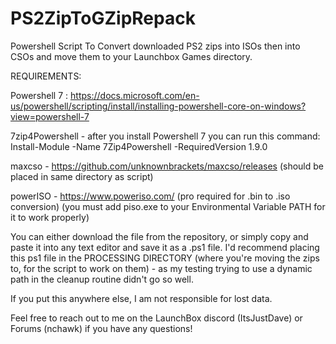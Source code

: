 # PS2ZipToGZipRepack
Powershell Script To Convert downloaded PS2 zips into ISOs then into CSOs and move them to your Launchbox Games directory.

REQUIREMENTS:

Powershell 7 : https://docs.microsoft.com/en-us/powershell/scripting/install/installing-powershell-core-on-windows?view=powershell-7

7zip4Powershell - after you install Powershell 7 you can run this command: Install-Module -Name 7Zip4Powershell -RequiredVersion 1.9.0 

maxcso - https://github.com/unknownbrackets/maxcso/releases (should be placed in same directory as script) 

powerISO - https://www.poweriso.com/ (pro required for .bin to .iso conversion) (you must add piso.exe to your Environmental Variable PATH for it to work properly)

You can either download the file from the repository, or simply copy and paste it into any text editor and save it as a .ps1 file. 
I'd recommend placing this ps1 file in the PROCESSING DIRECTORY (where you're moving the zips to, for the script to work on them) -
as my testing trying to use a dynamic path in the cleanup routine didn't go so well. 

If you put this anywhere else, I am not responsible for lost data. 

Feel free to reach out to me on the LaunchBox discord (ItsJustDave) or Forums (nchawk) if you have any questions!
